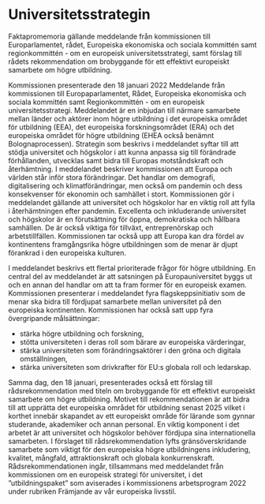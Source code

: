 # Universitetsstrategin

Faktapromemoria gällande meddelande från kommissionen till Europarlamentet, rådet, Europeiska ekonomiska och sociala kommittén samt regionkommittén - om en europeisk
universitetsstrategi, samt förslag till rådets rekommendation om brobyggande för ett effektivt europeiskt samarbete om högre utbildning.

Kommissionen presenterade den 18 januari 2022 Meddelande från kommissionen till Europaparlamentet, Rådet, Europeiska ekonomiska och sociala kommittén samt Regionkommittén - om en europeisk universitetsstrategi. Meddelandet är en inbjudan till närmare samarbete mellan länder och aktörer inom högre utbildning i det europeiska området för utbildning (EEA), det europeiska forskningsområdet (ERA) och det europeiska området för högre utbildning (EHEA också benämnt Bolognaprocessen). Strategin som beskrivs i meddelandet syftar till att stödja universitet och högskolor i att kunna anpassa sig till förändrade förhållanden, utvecklas samt bidra till Europas motståndskraft och återhämtning. I meddelandet beskriver kommissionen att Europa och världen står inför stora förändringar. Det handlar om demografi, digitalisering och klimatförändringar, men också om pandemin och dess konsekvenser för ekonomin och samhället i stort. Kommissionen gör i meddelandet gällande att universitet och högskolor har en viktig roll att fylla i återhämtningen efter pandemin. Excellenta och inkluderande universitet och högskolor är en förutsättning för öppna, demokratiska och hållbara samhällen. De är också viktiga för tillväxt, entreprenörskap och arbetstillfällen. Kommissionen tar också upp att Europa kan dra fördel av kontinentens framgångsrika högre utbildningen som de menar är djupt förankrad i den europeiska kulturen.

I meddelandet beskrivs ett flertal prioriterade frågor för högre utbildning. En central del av meddelandet är att satsningen på Europauniversitet byggs ut och en annan del handlar om att ta fram former för en europeisk examen. Kommissionen presenterar i meddelandet fyra flagskeppsinitiativ som de menar ska bidra till fördjupat samarbete mellan universitet på den europeiska kontinenten. Kommissionen har också satt upp fyra övergripande målsättningar:

* stärka högre utbildning och forskning,
* stötta universiteten i deras roll som bärare av europeiska värderingar,
* stärka universiteten som förändringsaktörer i den gröna och digitala omställningen,
* stärka universiteten som drivkrafter för EU:s globala roll och ledarskap.

Samma dag, den 18 januari, presenterades också ett förslag till rådsrekommendation med titeln om brobyggande för ett effektivt europeiskt samarbete om högre utbildning. Motivet till rekommendationen är att bidra till att upprätta det europeiska området för utbildning senast 2025 vilket i korthet innebär skapandet av ett europeiskt område för lärande som gynnar studerande, akademiker och annan personal. En viktig komponent i det arbetet är att universitet och högskolor behöver fördjupa sina internationella samarbeten. I förslaget till rådsrekommendation lyfts gränsöverskridande samarbete som viktigt för den europeiska högre utbildningens inkludering, kvalitet, mångfald, attraktionskraft och globala konkurrenskraft. Rådsrekommendationen ingår, tillsammans med meddelandet från kommissionen om en europeisk strategi för universitet, i det ”utbildningspaket” som aviserades i kommissionens arbetsprogram 2022 under rubriken Främjande av vår europeiska livsstil.
